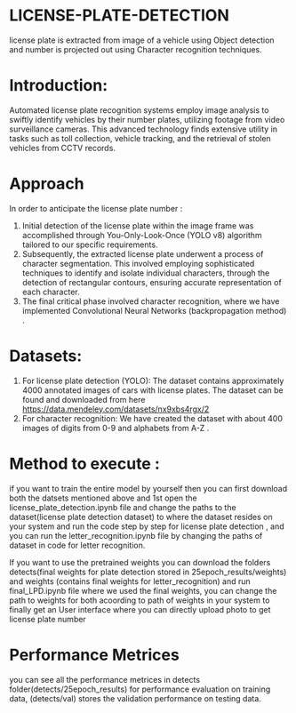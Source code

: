 # LICENSE-PLATE-DETECTION
license plate  is extracted from image of a vehicle using Object detection and number is projected out using  Character recognition techniques.

# Introduction:

Automated license plate recognition systems employ image analysis to swiftly identify vehicles by their number plates, utilizing footage from video surveillance cameras. This advanced technology finds extensive utility in tasks such as toll collection, vehicle tracking, and the retrieval of stolen vehicles from CCTV records.

# Approach

In order to anticipate the license plate number :

1.  Initial detection of the license plate within the image frame was accomplished through  You-Only-Look-Once (YOLO v8) algorithm tailored to our specific requirements.
2.  Subsequently, the extracted license plate underwent a  process of character segmentation. This involved employing sophisticated techniques to identify and isolate individual characters, through the detection of rectangular contours, ensuring accurate representation of each character.
3.  The final critical phase involved character recognition, where we have implemented Convolutional Neural Networks (backpropagation method) . 

# Datasets:

1.	For license plate detection (YOLO): The dataset contains approximately 4000 annotated images of cars with license plates. The dataset can be found and downloaded from here https://data.mendeley.com/datasets/nx9xbs4rgx/2
2.	For character recognition:  We have created the dataset with about 400 images of digits from 0-9 and alphabets from A-Z .

# Method to execute :
if you want to train the entire model by yourself then you can first download both the datsets mentioned above and 1st open the license_plate_detection.ipynb file and change the paths to the dataset(license plate detection dataset) to where the dataset resides on your system and run the code step by step for license plate detection , and you can run the letter_recognition.ipynb file by changing the paths of dataset in code for  letter recognition.

If you want to use the pretrained weights you can download the folders detects(final weights  for plate detection stored in 25epoch_results/weights) and weights (contains final weights for letter_recognition)
and run final_LPD.ipynb file where we used the final weights, you can change the path to weights for both acoording to path of weights in your system to finally get an User interface  where you can directly upload photo to get license plate number 

# Performance Metrices

you can see all the performance metrices in detects folder(detects/25epoch_results) for performance evaluation on training data, (detects/val) stores the validation performance on testing data.






